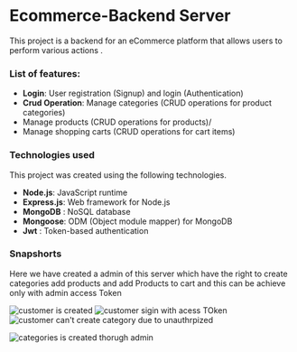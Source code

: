 # Ecommerce-Backend Server

This project is a backend for an eCommerce platform that allows users to perform various actions .





### List of features:
  - **Login**:   User registration (Signup) and login (Authentication)
  - **Crud Operation**:  Manage categories (CRUD operations for product categories)
  - Manage products (CRUD operations for products)/
  - Manage shopping carts (CRUD operations for cart items)
  
  

###  Technologies used

This project was created using the following technologies.
 - **Node.js**: JavaScript runtime 
  - **Express.js**: Web framework for Node.js
  - **MongoDB** : NoSQL database
  - **Mongoose**:  ODM (Object module mapper) for MongoDB
  - **Jwt** :  Token-based authentication
###  Snapshorts
Here we have created a admin of this server which have the right to create categories add products and add Products to cart
and this can be achieve only with admin access Token
   

![customer is created](https://github.com/user-attachments/assets/836d7b20-7dec-439a-b072-055fd6ab7d33)
![customer sigin with acess TOken](https://github.com/user-attachments/assets/84c032a1-926f-4555-98ea-c2f9372c20dc)
![customer can't create category due to unauthrpized](https://github.com/user-attachments/assets/f5978d3a-944d-4bef-8b5b-fba92a11a141)

![categories is created thorugh admin](https://github.com/user-attachments/assets/fd031ffa-0f32-4892-8f09-e64cf3840dc3)





